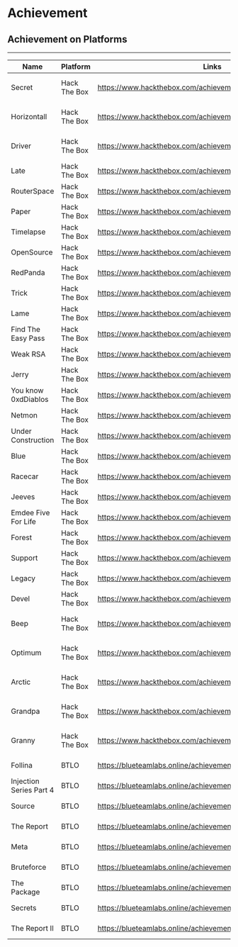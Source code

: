 # Achievement

## Achievement on Platforms
---
|Name|Platform|Links|Date|
|----|--------|-----|----|
|Secret|Hack The Box|https://www.hackthebox.com/achievement/machine/420156/408|11 January 2022|
|Horizontall|Hack The Box|https://www.hackthebox.com/achievement/machine/420156/374|23 January 2022|
|Driver|Hack The Box|https://www.hackthebox.com/achievement/machine/420156/387|25 January 2022|
|Late|Hack The Box|https://www.hackthebox.com/achievement/machine/420156/463|1 June 2022|
|RouterSpace|Hack The Box|https://www.hackthebox.com/achievement/machine/420156/444|2 June 2022|
|Paper|Hack The Box|https://www.hackthebox.com/achievement/machine/420156/432|22 June 2022|
|Timelapse|Hack The Box|https://www.hackthebox.com/achievement/machine/420156/452|29 June 2022|
|OpenSource|Hack The Box|https://www.hackthebox.com/achievement/machine/420156/471|20 July 2022|
|RedPanda|Hack The Box|https://www.hackthebox.com/achievement/machine/420156/481|28 July 2022|
|Trick|Hack The Box|https://www.hackthebox.com/achievement/machine/420156/477|9 August 2022|
|Lame|Hack The Box|https://www.hackthebox.com/achievement/machine/420156/1|14 August 2022|
|Find The Easy Pass|Hack The Box|https://www.hackthebox.com/achievement/challenge/420156/5|15 August 2022|
|Weak RSA|Hack The Box|https://www.hackthebox.com/achievement/challenge/420156/6|15 August 2022|
|Jerry|Hack The Box|https://www.hackthebox.com/achievement/machine/420156/144|15 August 2022|
|You know 0xdDiablos|Hack The Box|https://www.hackthebox.com/achievement/challenge/420156/106|15 August 2022|
|Netmon|Hack The Box|https://www.hackthebox.com/achievement/machine/420156/177|16 August 2022|
|Under Construction|Hack The Box|https://www.hackthebox.com/achievement/challenge/420156/111|16 August 2022|
|Blue|Hack The Box|https://www.hackthebox.com/achievement/machine/420156/51|16 August 2022|
|Racecar|Hack The Box|https://www.hackthebox.com/achievement/challenge/420156/242|16 August 2022|
|Jeeves|Hack The Box|https://www.hackthebox.com/achievement/challenge/420156/167|16 August 2022|
|Emdee Five For Life|Hack The Box|https://www.hackthebox.com/achievement/challenge/420156/67|16 August 2022|
|Forest|Hack The Box|https://www.hackthebox.com/achievement/machine/420156/212|17 August 2022|
|Support|Hack The Box|https://www.hackthebox.com/achievement/machine/420156/484|19 August 2022|
|Legacy|Hack The Box|https://www.hackthebox.com/achievement/machine/420156/2|23 August 2022|
|Devel|Hack The Box|https://www.hackthebox.com/achievement/machine/420156/3|24 August 2022|
|Beep|Hack The Box|https://www.hackthebox.com/achievement/machine/420156/5|3 September 2022|
|Optimum|Hack The Box|https://www.hackthebox.com/achievement/machine/420156/6|7 September 2022|
|Arctic|Hack The Box|https://www.hackthebox.com/achievement/machine/420156/9|10 September 2022|
|Grandpa|Hack The Box|https://www.hackthebox.com/achievement/machine/420156/13|16 September 2022|
|Granny|Hack The Box|https://www.hackthebox.com/achievement/machine/420156/14|22 September 2022|
|Follina|BTLO|https://blueteamlabs.online/achievement/share/challenge/29099/43|22 July 2022|
|Injection Series Part 4|BTLO|https://blueteamlabs.online/achievement/share/challenge/29099/41|23 July 2022|
|Source|BTLO|https://blueteamlabs.online/achievement/share/challenge/29099/38|24 July 2022|
|The Report|BTLO|https://blueteamlabs.online/achievement/share/challenge/29099/42|24 July 2022|
|Meta|BTLO|https://blueteamlabs.online/achievement/share/challenge/29099/39|24 July 2022|
|Bruteforce|BTLO|https://blueteamlabs.online/achievement/share/challenge/29099/40|24 July 2022|
|The Package|BTLO|https://blueteamlabs.online/achievement/share/challenge/29099/37|25 July 2022|
|Secrets|BTLO|https://blueteamlabs.online/achievement/share/challenge/29099/35|26 July 2022|
|The Report II|BTLO|https://blueteamlabs.online/achievement/share/challenge/29099/44|27 July 2022|
